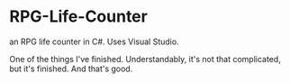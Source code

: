 # RPG-Life-Counter
an RPG life counter in C#. Uses Visual Studio.

One of the things I've finished. Understandably, it's not that complicated, but it's finished. And that's good.
